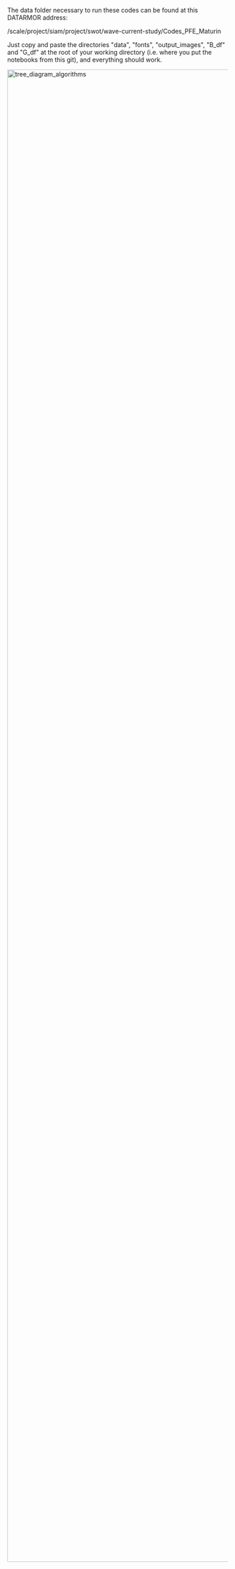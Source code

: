 The data folder necessary to run these codes can be found at this DATARMOR address:

/scale/project/siam/project/swot/wave-current-study/Codes_PFE_Maturin

Just copy and paste the directories "data", "fonts", "output_images", "B_df" and "G_df" at the root of your working directory (i.e. where you put the notebooks from this git), and everything should work. 

<img width="4998" height="3403" alt="tree_diagram_algorithms" src="https://github.com/user-attachments/assets/88ac329f-f7e4-447a-8309-7ff09c249ee9" />
